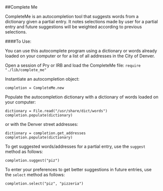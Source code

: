 ##Complete Me

CompleteMe is an autocompletion tool that suggests words from a dictionary given a partial entry.  It notes selections made by user for a partial entry and future suggestions will be weighted according to previous selections.

####To Use:

You can use this autocomplete program using a dictionary or words already loaded on your computer or for a list of all addresses in the City of Denver.  

Open a session of Pry or IRB and load the CompleteMe file:
`require "./lib/complete_me" `

Instantiate an autocompletion object:

`completion = CompleteMe.new`

Populate the autocompletion dictionary with a dictionary of words loaded on your computer:

```
dictionary = File.read("/usr/share/dict/words")
completion.populate(dictionary)
```
or with the Denver street addresses:

```
dictionary = completion.get_addresses
completion.populate(dictionary)
```


To get suggested words/addresses for a partial entry, use the `suggest` method as follows:

`completion.suggest("piz")`

To enter your preferences to get better suggestions in future entries, use the `select` method as follows:

`completion.select("piz", "pizzeria")`
